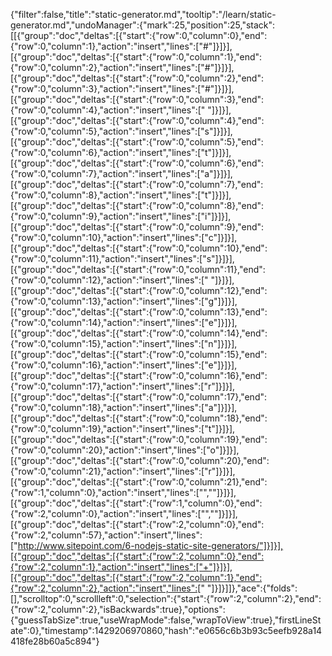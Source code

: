 {"filter":false,"title":"static-generator.md","tooltip":"/learn/static-generator.md","undoManager":{"mark":25,"position":25,"stack":[[{"group":"doc","deltas":[{"start":{"row":0,"column":0},"end":{"row":0,"column":1},"action":"insert","lines":["#"]}]}],[{"group":"doc","deltas":[{"start":{"row":0,"column":1},"end":{"row":0,"column":2},"action":"insert","lines":["#"]}]}],[{"group":"doc","deltas":[{"start":{"row":0,"column":2},"end":{"row":0,"column":3},"action":"insert","lines":["#"]}]}],[{"group":"doc","deltas":[{"start":{"row":0,"column":3},"end":{"row":0,"column":4},"action":"insert","lines":[" "]}]}],[{"group":"doc","deltas":[{"start":{"row":0,"column":4},"end":{"row":0,"column":5},"action":"insert","lines":["s"]}]}],[{"group":"doc","deltas":[{"start":{"row":0,"column":5},"end":{"row":0,"column":6},"action":"insert","lines":["t"]}]}],[{"group":"doc","deltas":[{"start":{"row":0,"column":6},"end":{"row":0,"column":7},"action":"insert","lines":["a"]}]}],[{"group":"doc","deltas":[{"start":{"row":0,"column":7},"end":{"row":0,"column":8},"action":"insert","lines":["t"]}]}],[{"group":"doc","deltas":[{"start":{"row":0,"column":8},"end":{"row":0,"column":9},"action":"insert","lines":["i"]}]}],[{"group":"doc","deltas":[{"start":{"row":0,"column":9},"end":{"row":0,"column":10},"action":"insert","lines":["c"]}]}],[{"group":"doc","deltas":[{"start":{"row":0,"column":10},"end":{"row":0,"column":11},"action":"insert","lines":["s"]}]}],[{"group":"doc","deltas":[{"start":{"row":0,"column":11},"end":{"row":0,"column":12},"action":"insert","lines":[" "]}]}],[{"group":"doc","deltas":[{"start":{"row":0,"column":12},"end":{"row":0,"column":13},"action":"insert","lines":["g"]}]}],[{"group":"doc","deltas":[{"start":{"row":0,"column":13},"end":{"row":0,"column":14},"action":"insert","lines":["e"]}]}],[{"group":"doc","deltas":[{"start":{"row":0,"column":14},"end":{"row":0,"column":15},"action":"insert","lines":["n"]}]}],[{"group":"doc","deltas":[{"start":{"row":0,"column":15},"end":{"row":0,"column":16},"action":"insert","lines":["e"]}]}],[{"group":"doc","deltas":[{"start":{"row":0,"column":16},"end":{"row":0,"column":17},"action":"insert","lines":["r"]}]}],[{"group":"doc","deltas":[{"start":{"row":0,"column":17},"end":{"row":0,"column":18},"action":"insert","lines":["a"]}]}],[{"group":"doc","deltas":[{"start":{"row":0,"column":18},"end":{"row":0,"column":19},"action":"insert","lines":["t"]}]}],[{"group":"doc","deltas":[{"start":{"row":0,"column":19},"end":{"row":0,"column":20},"action":"insert","lines":["o"]}]}],[{"group":"doc","deltas":[{"start":{"row":0,"column":20},"end":{"row":0,"column":21},"action":"insert","lines":["r"]}]}],[{"group":"doc","deltas":[{"start":{"row":0,"column":21},"end":{"row":1,"column":0},"action":"insert","lines":["",""]}]}],[{"group":"doc","deltas":[{"start":{"row":1,"column":0},"end":{"row":2,"column":0},"action":"insert","lines":["",""]}]}],[{"group":"doc","deltas":[{"start":{"row":2,"column":0},"end":{"row":2,"column":57},"action":"insert","lines":["http://www.sitepoint.com/6-nodejs-static-site-generators/"]}]}],[{"group":"doc","deltas":[{"start":{"row":2,"column":0},"end":{"row":2,"column":1},"action":"insert","lines":["+"]}]}],[{"group":"doc","deltas":[{"start":{"row":2,"column":1},"end":{"row":2,"column":2},"action":"insert","lines":[" "]}]}]]},"ace":{"folds":[],"scrolltop":0,"scrollleft":0,"selection":{"start":{"row":2,"column":2},"end":{"row":2,"column":2},"isBackwards":true},"options":{"guessTabSize":true,"useWrapMode":false,"wrapToView":true},"firstLineState":0},"timestamp":1429206970860,"hash":"e0656c6b3b93c5eefb928a14418fe28b60a5c894"}